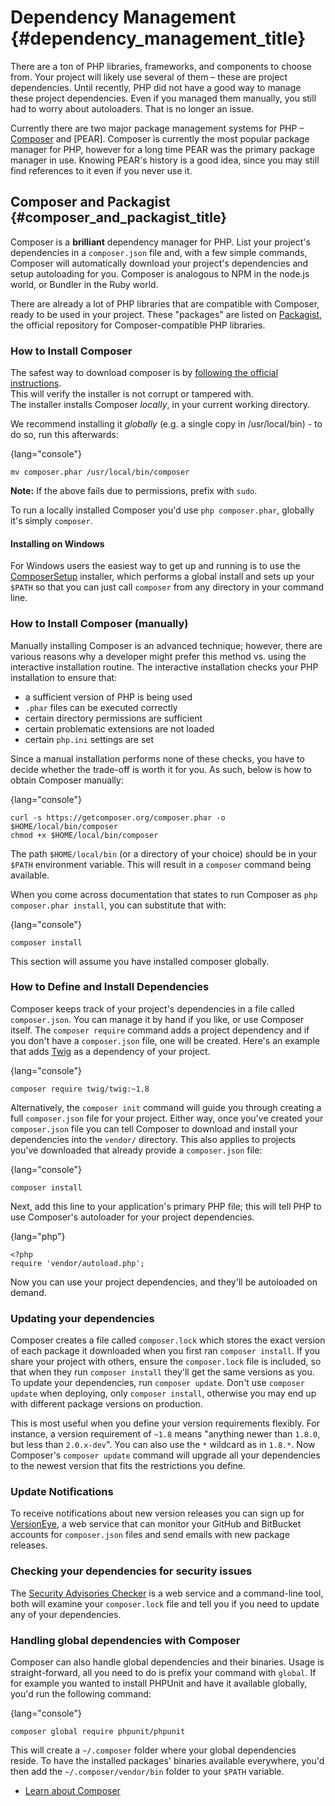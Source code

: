 # Dependency Management {#dependency_management_title}

There are a ton of PHP libraries, frameworks, and components to choose from. Your project will likely use
several of them – these are project dependencies. Until recently, PHP did not have a good way to manage
these project dependencies. Even if you managed them manually, you still had to worry about autoloaders.
That is no longer an issue.

Currently there are two major package management systems for PHP – [Composer] and [PEAR]. Composer is currently
the most popular package manager for PHP, however for a long time PEAR was the primary package manager in use.
Knowing PEAR's history is a good idea, since you may still find references to it even if you never use it.

[Composer]: /#composer_and_packagist

## Composer and Packagist {#composer_and_packagist_title}

Composer is a **brilliant** dependency manager for PHP. List your project's dependencies in a `composer.json` file and,
with a few simple commands, Composer will automatically download your project's dependencies and setup autoloading for
you. Composer is analogous to NPM in the node.js world, or Bundler in the Ruby world.

There are already a lot of PHP libraries that are compatible with Composer, ready to be used in your project. These
"packages" are listed on [Packagist], the official repository for Composer-compatible PHP libraries.

### How to Install Composer

The safest way to download composer is by [following the official instructions](https://getcomposer.org/download/).   
This will verify the installer is not corrupt or tampered with.  
The installer installs Composer *locally*, in your current working directory.

We recommend installing it *globally* (e.g. a single copy in /usr/local/bin) - to do so, run this afterwards:


{lang="console"}
~~~~~~~~
mv composer.phar /usr/local/bin/composer
~~~~~~~~

**Note:** If the above fails due to permissions, prefix with `sudo`.

To run a locally installed Composer you'd use `php composer.phar`, globally it's simply `composer`.

#### Installing on Windows

For Windows users the easiest way to get up and running is to use the [ComposerSetup] installer, which
performs a global install and sets up your `$PATH` so that you can just call `composer` from any
directory in your command line.

### How to Install Composer (manually)

Manually installing Composer is an advanced technique; however, there are various reasons why a 
developer might prefer this method vs. using the interactive installation routine. The interactive
installation checks your PHP installation to ensure that:

- a sufficient version of PHP is being used
- `.phar` files can be executed correctly
- certain directory permissions are sufficient
- certain problematic extensions are not loaded
- certain `php.ini` settings are set

Since a manual installation performs none of these checks, you have to decide whether the trade-off is 
worth it for you. As such, below is how to obtain Composer manually:


{lang="console"}
~~~~~~~~
curl -s https://getcomposer.org/composer.phar -o $HOME/local/bin/composer
chmod +x $HOME/local/bin/composer
~~~~~~~~

The path `$HOME/local/bin` (or a directory of your choice) should be in your `$PATH` environment 
variable. This will result in a `composer` command being available.

When you come across documentation that states to run Composer as `php composer.phar install`, you can
substitute that with:


{lang="console"}
~~~~~~~~
composer install
~~~~~~~~

This section will assume you have installed composer globally.

### How to Define and Install Dependencies

Composer keeps track of your project's dependencies in a file called `composer.json`. You can manage it
by hand if you like, or use Composer itself. The `composer require` command adds a project dependency 
and if you don't have a `composer.json` file, one will be created. Here's an example that adds [Twig]
as a dependency of your project.


{lang="console"}
~~~~~~~~
composer require twig/twig:~1.8
~~~~~~~~

Alternatively, the `composer init` command will guide you through creating a full `composer.json` file
for your project. Either way, once you've created your `composer.json` file you can tell Composer to
download and install your dependencies into the `vendor/` directory. This also applies to projects 
you've downloaded that already provide a `composer.json` file:


{lang="console"}
~~~~~~~~
composer install
~~~~~~~~

Next, add this line to your application's primary PHP file; this will tell PHP to use Composer's 
autoloader for your project dependencies.


{lang="php"}
~~~~~~~~
<?php
require 'vendor/autoload.php';
~~~~~~~~

Now you can use your project dependencies, and they'll be autoloaded on demand.

### Updating your dependencies

Composer creates a file called `composer.lock` which stores the exact version of each package it
downloaded when you first ran `composer install`. If you share your project with others, 
ensure the `composer.lock` file is included, so that when they run `composer install` they'll 
get the same versions as you.  To update your dependencies, run `composer update`. Don't use 
`composer update` when deploying, only `composer install`, otherwise you may end up with different 
package versions on production.

This is most useful when you define your version requirements flexibly. For instance, a version
requirement of `~1.8` means "anything newer than `1.8.0`, but less than `2.0.x-dev`". You can also use 
the `*` wildcard as in `1.8.*`. Now Composer's `composer update` command will upgrade all your
dependencies to the newest version that fits the restrictions you define.

### Update Notifications

To receive notifications about new version releases you can sign up for [VersionEye], a web service
that can monitor your GitHub and BitBucket accounts for `composer.json` files and send emails with new
package releases.

### Checking your dependencies for security issues

The [Security Advisories Checker] is a web service and a command-line tool, both will examine your `composer.lock`
file and tell you if you need to update any of your dependencies.

### Handling global dependencies with Composer

Composer can also handle global dependencies and their binaries. Usage is straight-forward, all you need
to do is prefix your command with `global`. If for example you wanted to install PHPUnit and have it 
available globally, you'd run the following command:


{lang="console"}
~~~~~~~~
composer global require phpunit/phpunit
~~~~~~~~

This will create a `~/.composer` folder where your global dependencies reside. To have the installed
packages' binaries available everywhere, you'd then add the `~/.composer/vendor/bin` folder to your 
`$PATH` variable.

* [Learn about Composer]

[Packagist]: http://packagist.org/
[Twig]: http://twig.sensiolabs.org
[VersionEye]: https://www.versioneye.com/
[Security Advisories Checker]: https://security.sensiolabs.org/
[Learn about Composer]: http://getcomposer.org/doc/00-intro.md
[ComposerSetup]: https://getcomposer.org/Composer-Setup.exe
